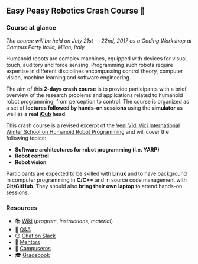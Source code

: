 ## Easy Peasy Robotics Crash Course :robot:

### Course at glance
_The course will be held on July 21st — 22nd, 2017 as a Coding Workshop at Campus Party Italia, Milan, Italy_

Humanoid robots are complex machines, equipped with devices for visual, touch, auditory and force sensing. Programming such robots require expertise in different disciplines encompassing control theory, computer vision, machine learning and software engineering.

The aim of this **2-days crash course** is to provide participants with a brief overview of the research problems and applications related to humanoid robot programming, from perception to control. The course is organized as a set of **lectures followed by hands-on sessions** using the **simulator** as well as a **real [iCub](http://www.icub.org) head**.

This crash course is a revised excerpt of the [Veni Vidi Vici International Winter School on Humanoid Robot Programming](http://icub.org/winterschool) and will cover the following topics:
- **Software architectures for robot programming (i.e. YARP)**
- **Robot control**
- **Robot vision**

Participants are expected to be skilled with **Linux** and to have background in computer programming in **C/C++** and in source code management with **Git/GitHub**. They should also **bring their own laptop** to attend hands-on sessions.

### Resources
- 📚 [Wiki](https://github.com/easy-peasy-robotics/easy-peasy-robotics.github.io/wiki) (_program_,  _instructions_, _material_)
- 👋 [Q&A](https://github.com/easy-peasy-robotics/easy-peasy-robotics.github.io/issues/1)
- 😶 [Chat on Slack](https://easy-peasy-robotics.slack.com)
- 👴 [Mentors](./mentors.md)
- 🙋 [Campuseros](./campuseros.md)
- 🎓 [Gradebook](https://easy-peasy-robotics.github.io/gradebook)

